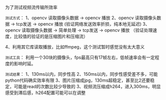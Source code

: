 为了测试视频流传输所效率

`测试方式`：
1、opencv 读取摄像头数据 -> opencv 播放
2、opencv 读取摄像头数据 -> tcp发送 -> opencv 播放 (验证网络发送效率折损，纯本地无延迟)
3、opencv 读取摄像头数据 -> 简单处理 -> tcp发送 -> opencv 播放 （验证处理速度，比较值的验证的是压缩图片和压缩流）

4、利用其它库读取播放，比如ffmpeg，这个测试暂时感觉没有太大意义

`测试工具`：
利用一个30块的摄像头，fps最高只有17帧左右，低帧速率会有一定程度的影响时延。

`测试结果`：
1、130ms以内，同步性高
2、150ms以内，同步性感受差不多，可能python代码确实效率有限
3、图片压缩成jpg，130ms超稳定，甚至比2还要稳定，可能是read的次数比较少导致的
3、视频流压缩成h264，进入300ms，明显感受到滞后感，h264配置可能可以在调整